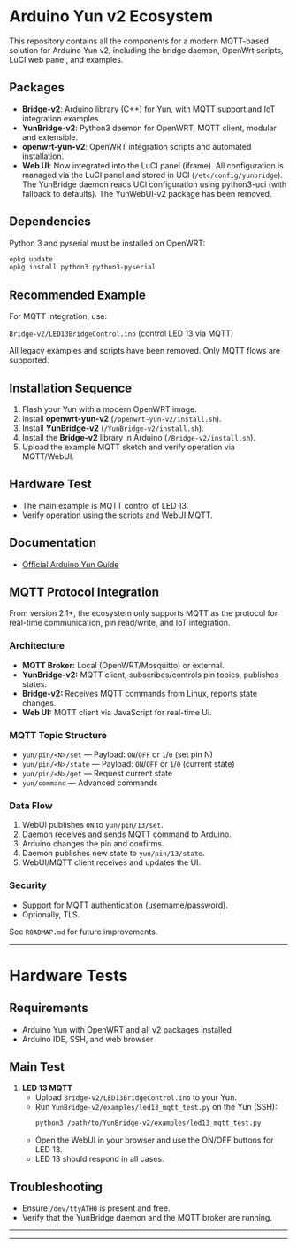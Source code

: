 
# Arduino Yun v2 Ecosystem

This repository contains all the components for a modern MQTT-based solution for Arduino Yun v2, including the bridge daemon, OpenWrt scripts, LuCI web panel, and examples.

## Packages
- **Bridge-v2**: Arduino library (C++) for Yun, with MQTT support and IoT integration examples.
- **YunBridge-v2**: Python3 daemon for OpenWRT, MQTT client, modular and extensible.
- **openwrt-yun-v2**: OpenWRT integration scripts and automated installation.
- **Web UI**: Now integrated into the LuCI panel (iframe). All configuration is managed via the LuCI panel and stored in UCI (`/etc/config/yunbridge`). The YunBridge daemon reads UCI configuration using python3-uci (with fallback to defaults). The YunWebUI-v2 package has been removed.

## Dependencies
Python 3 and pyserial must be installed on OpenWRT:
```sh
opkg update
opkg install python3 python3-pyserial
```

## Recommended Example
For MQTT integration, use:

`Bridge-v2/LED13BridgeControl.ino` (control LED 13 via MQTT)

All legacy examples and scripts have been removed. Only MQTT flows are supported.

## Installation Sequence
1. Flash your Yun with a modern OpenWRT image.
2. Install **openwrt-yun-v2** (`/openwrt-yun-v2/install.sh`).
3. Install **YunBridge-v2** (`/YunBridge-v2/install.sh`).
4. Install the **Bridge-v2** library in Arduino (`/Bridge-v2/install.sh`).
5. Upload the example MQTT sketch and verify operation via MQTT/WebUI.

## Hardware Test
- The main example is MQTT control of LED 13.
- Verify operation using the scripts and WebUI MQTT.

## Documentation
- [Official Arduino Yun Guide](https://docs.arduino.cc/retired/getting-started-guides/ArduinoYun/)

## MQTT Protocol Integration

From version 2.1+, the ecosystem only supports MQTT as the protocol for real-time communication, pin read/write, and IoT integration.

### Architecture
- **MQTT Broker:** Local (OpenWRT/Mosquitto) or external.
- **YunBridge-v2:** MQTT client, subscribes/controls pin topics, publishes states.
- **Bridge-v2:** Receives MQTT commands from Linux, reports state changes.
- **Web UI:** MQTT client via JavaScript for real-time UI.

### MQTT Topic Structure
- `yun/pin/<N>/set` — Payload: `ON`/`OFF` or `1`/`0` (set pin N)
- `yun/pin/<N>/state` — Payload: `ON`/`OFF` or `1`/`0` (current state)
- `yun/pin/<N>/get` — Request current state
- `yun/command` — Advanced commands

### Data Flow
1. WebUI publishes `ON` to `yun/pin/13/set`.
2. Daemon receives and sends MQTT command to Arduino.
3. Arduino changes the pin and confirms.
4. Daemon publishes new state to `yun/pin/13/state`.
5. WebUI/MQTT client receives and updates the UI.

### Security
- Support for MQTT authentication (username/password).
- Optionally, TLS.

See `ROADMAP.md` for future improvements.

---

# Hardware Tests

## Requirements
- Arduino Yun with OpenWRT and all v2 packages installed
- Arduino IDE, SSH, and web browser

## Main Test
1. **LED 13 MQTT**
    - Upload `Bridge-v2/LED13BridgeControl.ino` to your Yun.
    - Run `YunBridge-v2/examples/led13_mqtt_test.py` on the Yun (SSH):
      ```bash
      python3 /path/to/YunBridge-v2/examples/led13_mqtt_test.py
      ```
    - Open the WebUI in your browser and use the ON/OFF buttons for LED 13.
    - LED 13 should respond in all cases.

## Troubleshooting
- Ensure `/dev/ttyATH0` is present and free.
- Verify that the YunBridge daemon and the MQTT broker are running.

---
---
